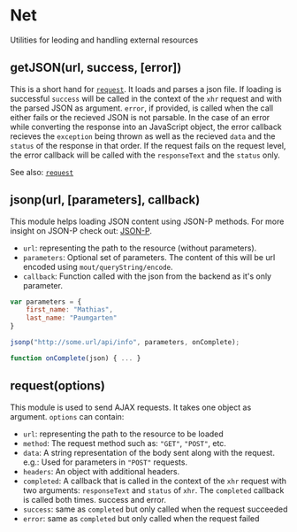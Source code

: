 # Net

Utilities for leoding and handling external resources


## getJSON(url, success, [error])

This is a short hand for [`request`](#request). It loads and parses a json file. If loading
is successful `success` will be called in the context of the `xhr` request and with the parsed
JSON as argument.
`error`, if provided, is called when the call either fails or the recieved JSON is not parsable. In the case
of an error while converting the response into an JavaScript object, the error callback
recieves the `exception` being thrown as well as the recieved `data` and the `status` of the response in that order.
If the request fails on the request level, the error callback will be called with the `responseText` and the `status` only.

See also: [`request`](#request)

## jsonp(url, [parameters], callback)

This module helps loading JSON content using JSON-P methods. For more insight on JSON-P check out: [JSON-P](http://en.wikipedia.org/wiki/JSONP).

* `url`: representing the path to the resource (without parameters).
* `parameters`: Optional set of parameters. The content of this will be url encoded using `mout/queryString/encode`.
* `callback`: Function called with the json from the backend as it's only parameter.

```js
var parameters = {
	first_name: "Mathias",
	last_name: "Paumgarten"
}

jsonp("http://some.url/api/info", parameters, onComplete);

function onComplete(json) { ... }
```

## request(options)

This module is used to send AJAX requests. It takes one object as argument. `options` can
contain:

* `url`: representing the path to the resource to be loaded
* `method`: The request method such as: `"GET"`, `"POST"`, etc.
* `data`: A string representation of the body sent along with the request. e.g.: Used for parameters in `"POST"` requests.
* `headers`: An object with additional headers.
* `completed`: A callback that is called in the context of the `xhr` request with two arguments: `responseText` and `status` of `xhr`. The `completed` callback is called both times. success and error.
* `success`: same as `completed` but only called when the request succeeded
* `error`: same as `completed` but only called when the request failed

